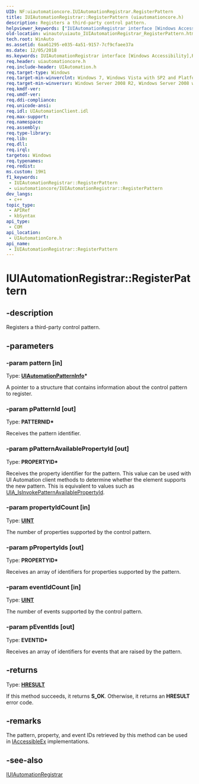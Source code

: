 ```yaml
---
UID: NF:uiautomationcore.IUIAutomationRegistrar.RegisterPattern
title: IUIAutomationRegistrar::RegisterPattern (uiautomationcore.h)
description: Registers a third-party control pattern.
helpviewer_keywords: ["IUIAutomationRegistrar interface [Windows Accessibility]","RegisterPattern method","IUIAutomationRegistrar.RegisterPattern","IUIAutomationRegistrar::RegisterPattern","RegisterPattern","RegisterPattern method [Windows Accessibility]","RegisterPattern method [Windows Accessibility]","IUIAutomationRegistrar interface","uiauto.uiauto_IUIAutomationRegistrar_RegisterPattern","uiauto_IUIAutomationRegistrar_RegisterPattern","uiautomationcore/IUIAutomationRegistrar::RegisterPattern","winauto.uiauto_IUIAutomationRegistrar_RegisterPattern"]
old-location: winauto\uiauto_IUIAutomationRegistrar_RegisterPattern.htm
tech.root: WinAuto
ms.assetid: 6aa61295-e035-4a51-9157-7cf9cfaee37a
ms.date: 12/05/2018
ms.keywords: IUIAutomationRegistrar interface [Windows Accessibility],RegisterPattern method, IUIAutomationRegistrar.RegisterPattern, IUIAutomationRegistrar::RegisterPattern, RegisterPattern, RegisterPattern method [Windows Accessibility], RegisterPattern method [Windows Accessibility],IUIAutomationRegistrar interface, uiauto.uiauto_IUIAutomationRegistrar_RegisterPattern, uiauto_IUIAutomationRegistrar_RegisterPattern, uiautomationcore/IUIAutomationRegistrar::RegisterPattern, winauto.uiauto_IUIAutomationRegistrar_RegisterPattern
req.header: uiautomationcore.h
req.include-header: UIAutomation.h
req.target-type: Windows
req.target-min-winverclnt: Windows 7, Windows Vista with SP2 and Platform Update for Windows Vista, Windows XP with SP3 and Platform Update for Windows Vista [desktop apps \| UWP apps]
req.target-min-winversvr: Windows Server 2008 R2, Windows Server 2008 with SP2 and Platform Update for Windows Server 2008, Windows Server 2003 with SP2 and Platform Update for Windows Server 2008 [desktop apps \| UWP apps]
req.kmdf-ver: 
req.umdf-ver: 
req.ddi-compliance: 
req.unicode-ansi: 
req.idl: UIAutomationClient.idl
req.max-support: 
req.namespace: 
req.assembly: 
req.type-library: 
req.lib: 
req.dll: 
req.irql: 
targetos: Windows
req.typenames: 
req.redist: 
ms.custom: 19H1
f1_keywords:
 - IUIAutomationRegistrar::RegisterPattern
 - uiautomationcore/IUIAutomationRegistrar::RegisterPattern
dev_langs:
 - c++
topic_type:
 - APIRef
 - kbSyntax
api_type:
 - COM
api_location:
 - UIAutomationCore.h
api_name:
 - IUIAutomationRegistrar::RegisterPattern
---
```


# IUIAutomationRegistrar::RegisterPattern


## -description

Registers a third-party control pattern.

## -parameters

### -param pattern [in]

Type: <b><a href="/windows/desktop/api/uiautomationcore/ns-uiautomationcore-uiautomationpatterninfo">UIAutomationPatternInfo</a>*</b>

A pointer to a structure that contains information about the control pattern to register.

### -param pPatternId [out]

Type: <b>PATTERNID*</b>

Receives the pattern identifier.

### -param pPatternAvailablePropertyId [out]

Type: <b>PROPERTYID*</b>

Receives the property identifier for the pattern.  This value can be used with UI Automation client methods to determine whether the element supports the new pattern. This is equivalent to values such as <a href="/windows/desktop/WinAuto/uiauto-control-pattern-availability-propids">UIA_IsInvokePatternAvailablePropertyId</a>.

### -param propertyIdCount [in]

Type: <b><a href="/windows/desktop/WinProg/windows-data-types">UINT</a></b>

The number of properties supported by the control pattern.

### -param pPropertyIds [out]

Type: <b>PROPERTYID*</b>

Receives an array of identifiers for properties supported by the pattern.

### -param eventIdCount [in]

Type: <b><a href="/windows/desktop/WinProg/windows-data-types">UINT</a></b>

The number of events supported by the control pattern.

### -param pEventIds [out]

Type: <b>EVENTID*</b>

Receives an array of identifiers for events that are raised by the pattern.

## -returns

Type: <b><a href="/windows/desktop/WinProg/windows-data-types">HRESULT</a></b>

If this method succeeds, it returns <b xmlns:loc="http://microsoft.com/wdcml/l10n">S_OK</b>. Otherwise, it returns an <b xmlns:loc="http://microsoft.com/wdcml/l10n">HRESULT</b> error code.

## -remarks

The pattern, property, and event IDs retrieved by this method can be used in <a href="/windows/desktop/api/uiautomationcore/nn-uiautomationcore-iaccessibleex">IAccessibleEx</a> implementations.

## -see-also

<a href="/windows/desktop/api/uiautomationcore/nn-uiautomationcore-iuiautomationregistrar">IUIAutomationRegistrar</a>

